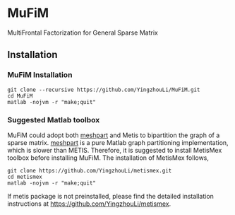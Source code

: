 # MuFiM
MultiFrontal Factorization for General Sparse Matrix

## Installation


### MuFiM Installation

```
git clone --recursive https://github.com/YingzhouLi/MuFiM.git
cd MuFiM
matlab -nojvm -r "make;quit"
```

### Suggested Matlab toolbox

MuFiM could adopt both [meshpart] and Metis to bipartition the graph of a sparse matrix.
[meshpart] is a pure Matlab graph partitioning implementation, which is slower than METIS.
Therefore, it is suggested to install MetisMex toolbox before installing MuFiM.
The installation of MetisMex follows,

```
git clone https://github.com/YingzhouLi/metismex.git
cd metismex
matlab -nojvm -r "make;quit"
```

If metis package is not preinstalled, please find the detailed installation instructions at https://github.com/YingzhouLi/metismex.

[meshpart]: https://github.com/YingzhouLi/meshpart
